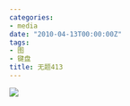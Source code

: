 ```yaml
---
categories:
- media
date: "2010-04-13T00:00:00Z"
tags:
- 图
- 键盘
title: 无题413
---
```


![](http://du1ab.one/images/2010/04/original_keyboard-708242.png)
